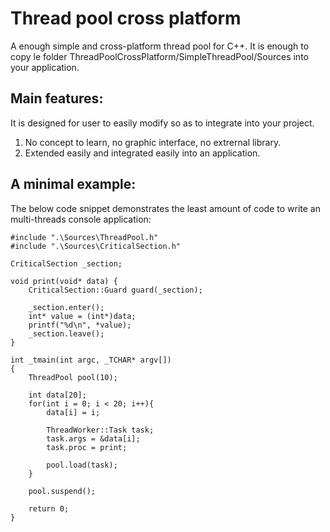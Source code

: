 # Thread pool cross platform
 A enough simple and cross-platform thread pool for C++.
 It is enough to copy le folder ThreadPoolCrossPlatform/SimpleThreadPool/Sources into your application. 
 
## Main features:

It is designed for user to easily modify so as to integrate into your project.

1. No concept to learn, no graphic interface, no extrernal library.
2. Extended easily and integrated easily into an application.

## A minimal example:

The below code snippet demonstrates the least amount of code to write an multi-threads console application:

```
#include ".\Sources\ThreadPool.h"
#include ".\Sources\CriticalSection.h"

CriticalSection _section;

void print(void* data) {
	CriticalSection::Guard guard(_section);
	
	_section.enter();
	int* value = (int*)data;
	printf("%d\n", *value);
	_section.leave();
}

int _tmain(int argc, _TCHAR* argv[])
{
	ThreadPool pool(10);

	int data[20];
	for(int i = 0; i < 20; i++){
		data[i] = i;

		ThreadWorker::Task task;
		task.args = &data[i];
		task.proc = print;

		pool.load(task);
	}

	pool.suspend();

	return 0;
}
```
